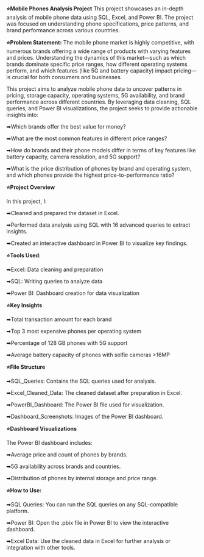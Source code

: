 **⭐Mobile Phones Analysis Project**
This project showcases an in-depth analysis of mobile phone data using SQL, Excel, and Power BI. The project was focused on understanding phone specifications, price patterns, and brand performance across various countries.

**⭐Problem Statement:**
The mobile phone market is highly competitive, with numerous brands offering a wide range of products with varying features and prices. Understanding the dynamics of this market—such as which brands dominate specific price ranges, how different operating systems perform, and which features (like 5G and battery capacity) impact pricing—is crucial for both consumers and businesses.

This project aims to analyze mobile phone data to uncover patterns in pricing, storage capacity, operating systems, 5G availability, and brand performance across different countries. By leveraging data cleaning, SQL queries, and Power BI visualizations, the project seeks to provide actionable insights into:

➡Which brands offer the best value for money?

➡What are the most common features in different price ranges?

➡How do brands and their phone models differ in terms of key features like battery capacity, camera resolution, and 5G support?

➡What is the price distribution of phones by brand and operating system, and which phones provide the highest price-to-performance ratio?


**⭐Project Overview**

In this project, I:

➡Cleaned and prepared the dataset in Excel.

➡Performed data analysis using SQL with 16 advanced queries to extract insights.

➡Created an interactive dashboard in Power BI to visualize key findings.


**⭐Tools Used:**

➡Excel: Data cleaning and preparation

➡SQL: Writing queries to analyze data

➡Power BI: Dashboard creation for data visualization


**⭐Key Insights**

➡Total transaction amount for each brand

➡Top 3 most expensive phones per operating system

➡Percentage of 128 GB phones with 5G support

➡Average battery capacity of phones with selfie cameras >16MP


**⭐File Structure**

➡SQL_Queries: Contains the SQL queries used for analysis.

➡Excel_Cleaned_Data: The cleaned dataset after preparation in Excel.

➡PowerBI_Dashboard: The Power BI file used for visualization.

➡Dashboard_Screenshots: Images of the Power BI dashboard.


**⭐Dashboard Visualizations**

The Power BI dashboard includes:

➡Average price and count of phones by brands.

➡5G availability across brands and countries.

➡Distribution of phones by internal storage and price range.


**⭐How to Use:**

➡SQL Queries: You can run the SQL queries on any SQL-compatible platform.

➡Power BI: Open the .pbix file in Power BI to view the interactive dashboard.

➡Excel Data: Use the cleaned data in Excel for further analysis or integration with other tools.
